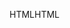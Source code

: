 <span data-ttu-id="72a1c-101">HTML</span><span class="sxs-lookup"><span data-stu-id="72a1c-101">HTML</span></span>